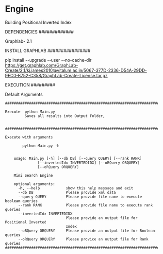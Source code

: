 # Engine
Building Positional Inverted Index

DEPENDENCIES
#############

Graphlab- 2.1


INSTALL GRAPHLAB
################


pip install --upgrade --user --no-cache-dir  https://get.graphlab.com/GraphLab-Create/2.1/kj.james2010@vitalum.ac.in/5067-377D-2336-D54A-29DD-9EC0-B752-C358/GraphLab-Create-License.tar.gz




EXECUTION
#########


Default Arguments

	#############################################################################################

    Execute  python Main.py
    		 Saves all results into Output Folder,  


    ############################################################################################# 		 

   	Execute with arguments

   			python Main.py -h


	   	usage: Main.py [-h] [--db DB] [--query QUERY] [--rank RANK]
	               [--invertedIdx INVERTEDIDX] [--oBQuery OBQUERY]
	               [--oRQuery ORQUERY]

		Mini Search Engine

		optional arguments:
		  -h, --help            show this help message and exit
		  --db DB               Please provide xml data
		  --query QUERY         Please provide file name to execute boolean queries
		  --rank RANK           Please provide file name to execute rank queries
		  --invertedIdx INVERTEDIDX
		                        Please provide an output file for Positional Inverted
		                        Index
		  --oBQuery OBQUERY     Please provide an output file for Boolean queries
		  --oRQuery ORQUERY     Please provice an output file for Rank queries
	##############################################################################################
